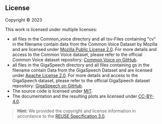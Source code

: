 ## License

Copyright © 2023

This work is licensed under multiple licenses:
- all files in the Common_voice directory and all tsv-Files containing "cv" in the filename contain data from the Common Voice Dataset by Mozilla and are licensed under [Mozilla Public License 2.0](LICENSES/MPL-2.0.txt). For more details and access to the Common Voice dataset, please refer to the official Common Voice dataset repository: [Common Voice on GitHub](https://github.com/common-voice/common-voice).
- all files in the GigaSpeech directory and all files containing gs in the filename contain Data from the GigaSpeech Dataset and are licensed under [Apache License 2.0](LICENSES/Apache_License_2.0.txt). For more details and access to the GigaSpeech dataset, please refer to the official GigaSpeech dataset repository: [GigaSpeech on GitHub](https://github.com/SpeechColab/GigaSpeech).
- The source code is licensed under [MIT](LICENSES/MIT.txt).
- The documentation and the resulting plots are licensed under [CC-BY-4.0](LICENSES/CC-BY-4.0.txt).

> **Hint:** We provided the copyright and license information in accordance to the [REUSE Specification 3.0](https://reuse.software/spec/).

